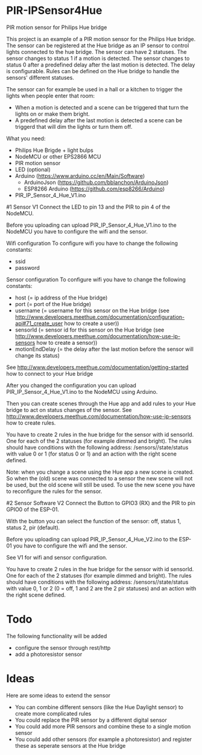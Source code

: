 
# PIR-IPSensor4Hue
PIR motion sensor for Philips Hue bridge

This project is an example of a PIR motion sensor for the Philips Hue bridge. The sensor can be registered at the Hue bridge as an IP sensor to control lights connected to the hue bridge.
The sensor  can have 2 statuses. The sensor changes to status 1 if a motion is detected. The sensor changes to status 0 after a predefined delay after the last motion is detected. The delay is configurable. Rules can be defined on the Hue bridge to handle the sensors' different statuses.

The sensor can for example be used in a hall or a kitchen to trigger the lights when people enter that room:
- When a motion is detected and a scene can be triggered that turn the lights on or make them bright.
- A predefined delay after the last motion is detected a scene can be triggerd that will dim the lights or turn them off.

What you need:
- Philips Hue Brigde + light bulps
- NodeMCU or other EPS2866 MCU
- PIR motion sensor
- LED (optional)
- Arduino (https://www.arduino.cc/en/Main/Software)
  - ArduinoJson (https://github.com/bblanchon/ArduinoJson)
  - ESP8266 Arduino (https://github.com/esp8266/Arduino)
- PIR_IP_Sensor_4_Hue_V1.ino

#1 Sensor V1
Connect the LED to pin 13 and the PIR to pin 4 of the NodeMCU.

Before you uploading can upload PIR_IP_Sensor_4_Hue_V1.ino to the NodeMCU you have to configure the wifi and the sensor.

Wifi configuration
To configure wifi you have to change the following constants:
- ssid
- password

Sensor configuration
To configure wifi you have to change the following constants:
- host (= ip address of the Hue bridge)
- port (= port of the Hue bridge)
- username (= username for this sensor on the Hue bridge (see http://www.developers.meethue.com/documentation/configuration-api#71_create_user how to create a user))
- sensorId (= sensor id for this sensor on the Hue bridge (see http://www.developers.meethue.com/documentation/how-use-ip-sensors how to create a sensor))
- motionEndDelay (= the delay after the last motion before the sensor will change its status)

See http://www.developers.meethue.com/documentation/getting-started how to connect to your Hue bridge

After you changed the configuration you can upload PIR_IP_Sensor_4_Hue_V1.ino to the NodeMCU using Arduino.

Then you can create scenes through the Hue app and add rules to your Hue bridge to act on status changes of the sensor. See http://www.developers.meethue.com/documentation/how-use-ip-sensors how to create rules.

You have to create 2 rules in the hue bridge for the sensor with id sensorId. One for each of the 2 statuses (for example dimmed and bright). The rules should have conditions with the following address:
/sensors/<sensorId>/state/status
with value 0 or 1 (for status 0 or 1) and an action with the right scene defined.

Note: when you change a scene using the Hue app a new scene is created. So when the (old) scene was connected to a sensor the new scene will not be used, but the old scene will still be used. To use the new scene you have to reconfigure the rules for the sensor.

#2 Sensor Software V2
Connect the Button to GPIO3 (RX) and the PIR to pin GPIO0 of the ESP-01.

With the button you can select the function of the sensor: off, status 1, status 2, pir (default).

Before you uploading can upload PIR_IP_Sensor_4_Hue_V2.ino to the ESP-01 you have to configure the wifi and the sensor.

See V1 for wifi and sensor configuration.

You have to create 2 rules in the hue bridge for the sensor with id sensorId. One for each of the 2 statuses (for example dimmed and bright). The rules should have conditions with the following address:
/sensors/<sensorId>/state/status
with value 0, 1 or 2 (0 = off, 1 and 2 are the 2 pir statuses) and an action with the right scene defined.


# Todo
The following functionality will be added
- configure the sensor through rest/http
- add a photoresistor sensor

# Ideas
Here are some ideas to extend the sensor
- You can combine different sensors (like the Hue Daylight sensor) to create more complicated rules
- You could replace the PIR sensor by a different digital sensor
- You could add more PIR sensors and combine these to a single motion sensor
- You could add other sensors (for example a photoresistor) and register these as seperate sensors at the Hue bridge

